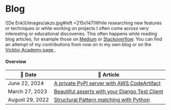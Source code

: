 # Blog

![De Enk](/images/akzo.jpg#left =215x147)While researching new features or techniques or while working on projects I often come across very interesting or educational discoveries. This often happens while reading blog articles, for example those on [Medium](https://medium.com) or [Stackoverflow](https://stackoverflow.blog/). You can find an attempt of my contributions from now on in my own blog or on the [Vicktor Academy page ](https://vicktor.nl/academy/).


#### Overview

| :calendar: Date    | :file_folder: Article                                                                                      |
| -------------------| -----------------------------------------------------------------------------------------------------------|
| June 22, 2024      | [A private PyPI server with AWS CodeArtifact](/en/blog/private-pypi-with-aws-codeartifact)                 |
| March 27, 2023     | [Beautiful asserts with your Django Test Client](/en/blog/beautiful-asserts-with-your-django-test-client)  |
| August 29, 2022    | [Structural Pattern matching with Python](/en/blog/structural-pattern-matching-with-python)                |
